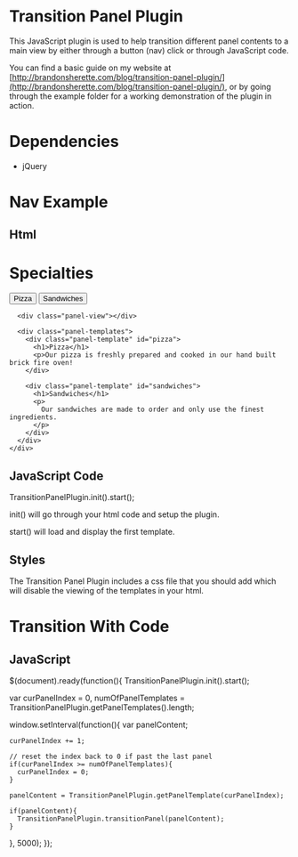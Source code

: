 # Transition Panel Plugin
This JavaScript plugin is used to help transition different panel contents to a 
main view by either through a button (nav) click or through JavaScript code.

You can find a basic guide on my website at [http://brandonsherette.com/blog/transition-panel-plugin/](http://brandonsherette.com/blog/transition-panel-plugin/), or 
by going through the example folder for a working demonstration of the plugin in action.

# Dependencies
* jQuery

# Nav Example

## Html

<div class="container">
  <h1>Specialties</h1>
    <div class="transition-panel">
      <nav class="panel-nav">
        <button class="btn btn-primary panel-button" data-panel-target="pizza">Pizza</button>
        <button class="btn btn-primary panel-button" data-panel-target="sandwiches">Sandwiches</button>
      </nav>

      <div class="panel-view"></div>

      <div class="panel-templates">
        <div class="panel-template" id="pizza">
          <h1>Pizza</h1>
          <p>Our pizza is freshly prepared and cooked in our hand built brick fire oven!
        </div>

        <div class="panel-template" id="sandwiches">
          <h1>Sandwiches</h1>
          <p>
            Our sandwiches are made to order and only use the finest ingredients.
          </p>
        </div>
      </div>
    </div>
  </div>

## JavaScript Code
TransitionPanelPlugin.init().start();

init() will go through your html code and setup the plugin.

start() will load and display the first template.

## Styles
The Transition Panel Plugin includes a css file that you should add which will disable 
the viewing of the templates in your html.


# Transition With Code
## JavaScript
$(document).ready(function(){
  TransitionPanelPlugin.init().start();

  var curPanelIndex = 0,
  numOfPanelTemplates = TransitionPanelPlugin.getPanelTemplates().length;

  window.setInterval(function(){
    var panelContent;
          
    curPanelIndex += 1;

    // reset the index back to 0 if past the last panel
    if(curPanelIndex >= numOfPanelTemplates){
      curPanelIndex = 0;
    }

    panelContent = TransitionPanelPlugin.getPanelTemplate(curPanelIndex);

    if(panelContent){
      TransitionPanelPlugin.transitionPanel(panelContent);
    }
  }, 5000);
});